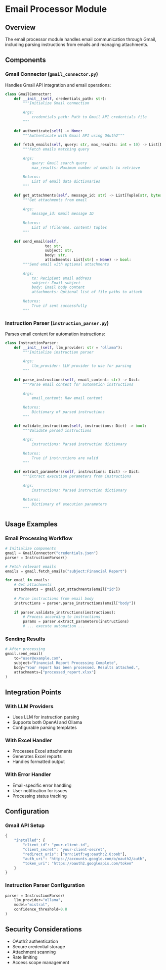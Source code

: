 # Email Processor Module

## Overview
The email processor module handles email communication through Gmail, including parsing instructions from emails and managing attachments.

## Components

### Gmail Connector (`gmail_connector.py`)
Handles Gmail API integration and email operations:
```python
class GmailConnector:
    def __init__(self, credentials_path: str):
        """Initialize Gmail connection
        
        Args:
            credentials_path: Path to Gmail API credentials file
        """
    
    def authenticate(self) -> None:
        """Authenticate with Gmail API using OAuth2"""
    
    def fetch_emails(self, query: str, max_results: int = 10) -> List[Dict]:
        """Fetch emails matching query
        
        Args:
            query: Gmail search query
            max_results: Maximum number of emails to retrieve
            
        Returns:
            List of email data dictionaries
        """
    
    def get_attachments(self, message_id: str) -> List[Tuple[str, bytes]]:
        """Get attachments from email
        
        Args:
            message_id: Gmail message ID
            
        Returns:
            List of (filename, content) tuples
        """
    
    def send_email(self, 
                  to: str, 
                  subject: str, 
                  body: str,
                  attachments: List[str] = None) -> bool:
        """Send email with optional attachments
        
        Args:
            to: Recipient email address
            subject: Email subject
            body: Email body content
            attachments: Optional list of file paths to attach
            
        Returns:
            True if sent successfully
        """
```

### Instruction Parser (`instruction_parser.py`)
Parses email content for automation instructions:
```python
class InstructionParser:
    def __init__(self, llm_provider: str = "ollama"):
        """Initialize instruction parser
        
        Args:
            llm_provider: LLM provider to use for parsing
        """
    
    def parse_instructions(self, email_content: str) -> Dict:
        """Parse email content for automation instructions
        
        Args:
            email_content: Raw email content
            
        Returns:
            Dictionary of parsed instructions
        """
    
    def validate_instructions(self, instructions: Dict) -> bool:
        """Validate parsed instructions
        
        Args:
            instructions: Parsed instruction dictionary
            
        Returns:
            True if instructions are valid
        """
    
    def extract_parameters(self, instructions: Dict) -> Dict:
        """Extract execution parameters from instructions
        
        Args:
            instructions: Parsed instruction dictionary
            
        Returns:
            Dictionary of execution parameters
        """
```

## Usage Examples

### Email Processing Workflow
```python
# Initialize components
gmail = GmailConnector("credentials.json")
parser = InstructionParser()

# Fetch relevant emails
emails = gmail.fetch_emails("subject:Financial Report")

for email in emails:
    # Get attachments
    attachments = gmail.get_attachments(email["id"])
    
    # Parse instructions from email body
    instructions = parser.parse_instructions(email["body"])
    
    if parser.validate_instructions(instructions):
        # Process according to instructions
        params = parser.extract_parameters(instructions)
        # ... execute automation ...
```

### Sending Results
```python
# After processing
gmail.send_email(
    to="user@example.com",
    subject="Financial Report Processing Complete",
    body="Your report has been processed. Results attached.",
    attachments=["processed_report.xlsx"]
)
```

## Integration Points

### With LLM Providers
- Uses LLM for instruction parsing
- Supports both OpenAI and Ollama
- Configurable parsing templates

### With Excel Handler
- Processes Excel attachments
- Generates Excel reports
- Handles formatted output

### With Error Handler
- Email-specific error handling
- User notification for issues
- Processing status tracking

## Configuration

### Gmail API Setup
```python
{
    "installed": {
        "client_id": "your-client-id",
        "client_secret": "your-client-secret",
        "redirect_uris": ["urn:ietf:wg:oauth:2.0:oob"],
        "auth_uri": "https://accounts.google.com/o/oauth2/auth",
        "token_uri": "https://oauth2.googleapis.com/token"
    }
}
```

### Instruction Parser Configuration
```python
parser = InstructionParser(
    llm_provider="ollama",
    model="mistral",
    confidence_threshold=0.8
)
```

## Security Considerations
- OAuth2 authentication
- Secure credential storage
- Attachment scanning
- Rate limiting
- Access scope management 